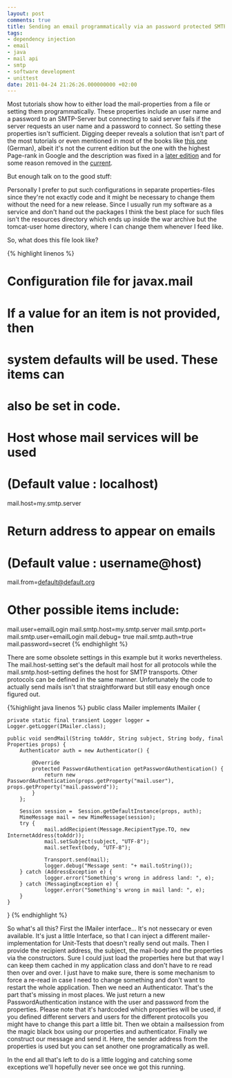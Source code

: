 ```yaml
---
layout: post
comments: true
title: Sending an email programmatically via an password protected SMTP-server
tags:
- dependency injection
- email
- java
- mail api
- smtp
- software development
- unittest
date: 2011-04-24 21:26:26.000000000 +02:00
---
```

Most tutorials show how to either load the mail-properties from a file or setting them programmatically. These properties include an user name and a password to an SMTP-Server but connecting to said server fails if the server requests an user name and a password to connect. So setting these properties isn't sufficient. Digging deeper reveals a solution that isn't part of the most tutorials or even mentioned in most of the books like [this one](http://openbook.galileodesign.de/javainsel5/javainsel16_010.htm) (German), albeit it's not the current edition but the one with the highest Page-rank in Google and the description was fixed in a [later edition](http://openbook.galileodesign.de/javainsel7/javainsel_17_012.htm) and for some reason removed in the [current](http://openbook.galileodesign.de/javainsel).


But enough talk on to the good stuff:

Personally I prefer to put such configurations in separate properties-files since they're not exactly code and it might be necessary to change them without the need for a new release. Since I usually run my software as a service and don't hand out the packages I think the best place for such files isn't the resources directory which ends up inside the war archive but the tomcat-user home directory, where I can change them whenever I feed like.

So, what does this file look like? 

{% highlight linenos %}
# Configuration file for javax.mail
# If a value for an item is not provided, then
# system defaults will be used. These items can
# also be set in code.
 
# Host whose mail services will be used
# (Default value : localhost)
mail.host=my.smtp.server
 
# Return address to appear on emails
# (Default value : username@host)
mail.from=default@default.org
 
# Other possible items include:
mail.user=emailLogin
mail.smtp.host=my.smtp.server
mail.smtp.port=
mail.smtp.user=emailLogin
mail.debug= true
mail.smtp.auth=true
mail.password=secret
{% endhighlight %}

There are some obsolete settings in this example but it works nevertheless. The mail.host-setting set's the default mail host for all protocols while the mail.smtp.host-setting defines the host for SMTP  transports. Other protocols can be defined in the same manner. Unfortunately the code to actually send mails isn't that straightforward but still easy enough once figured out.
 
{%highlight java linenos %}
public class Mailer implements IMailer {

    private static final transient Logger logger = Logger.getLogger(IMailer.class);

    public void sendMail(String toAddr, String subject, String body, final Properties props) {
        Authenticator auth = new Authenticator() {

            @Override
            protected PasswordAuthentication getPasswordAuthentication() {
                return new PasswordAuthentication(props.getProperty("mail.user"),  props.getProperty("mail.password"));
            }
        };

        Session session =  Session.getDefaultInstance(props, auth);
        MimeMessage mail = new MimeMessage(session);
        try {
                mail.addRecipient(Message.RecipientType.TO, new InternetAddress(toAddr));
                mail.setSubject(subject, "UTF-8");
                mail.setText(body, "UTF-8");

                Transport.send(mail);
                logger.debug("Message sent: "+ mail.toString());
        } catch (AddressException e) {
                logger.error("Something's wrong in address land: ", e);
        } catch (MessagingException e) {
                logger.error("Something's wrong in mail land: ", e);
        }
    }
}
{% endhighlight %}

So what's all this? First the IMailer interface... It's not nessecary or even available. It's just a little Interface, so that I can inject a different mailer-implementation for Unit-Tests that doesn't really send out mails. Then I provide the recipient address, the subject, the mail-body and the properties via the constructors. Sure I could just load the properties here but that way I can keep them cached in my application class and don't have to re read then over and over. I just have to make sure, there is some mechanism to force a re-read in case I need to change something and don't want to restart the whole application. Then we need an Authenticator. That's the part that's missing in most places. We just return a new PasswordAuthentication instance with the user and password from the properties. Please note that it's hardcoded which properties will be used, if you defined different servers and users for the different protocolls you might have to change this part a little bit. Then we obtain a mailsession from the magic black box using our properties and authenticator. Finally we construct our message and send it. Here, the sender address from the properties is used but you can set another one programatically as well.

In the end all that's left to do is a little logging and catching some exceptions we'll hopefully never see once we got this running.